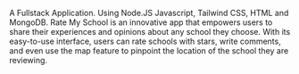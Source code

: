 A Fullstack Application. Using Node.JS Javascript, Tailwind CSS, HTML and MongoDB.
Rate My School is an innovative app that empowers users to share their experiences and opinions about any school they choose. With 
its easy-to-use interface, users can rate schools with stars, write comments, and even use the map feature to pinpoint the location of the school they are reviewing.
